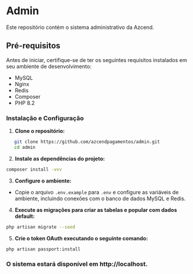 # Admin

Este repositório contém o sistema administrativo da Azcend.

## Pré-requisitos

Antes de iniciar, certifique-se de ter os seguintes requisitos instalados em seu ambiente de desenvolvimento:

- MySQL
- Nginx
- Redis
- Composer
- PHP 8.2

### Instalação e Configuração

1. **Clone o repositório:**

```bash
   git clone https://github.com/azcendpagamentos/admin.git
   cd admin
```

2. **Instale as dependências do projeto:**

```bash
composer install -vvv
```

3. **Configure o ambiente:**

- Copie o arquivo `.env.example` para `.env` e configure as variáveis de ambiente, incluindo conexões com o banco de
  dados MySQL e Redis.

4. **Execute as migrações para criar as tabelas e popular com dados default:**

```bash
php artisan migrate --seed
```

5. **Crie o token OAuth executando o seguinte comando:**

```bash
php artisan passport:install
```

### O sistema estará disponível em http://localhost.
